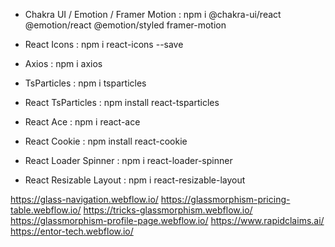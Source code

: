 - Chakra UI / Emotion / Framer Motion : npm i @chakra-ui/react @emotion/react @emotion/styled framer-motion

- React Icons : npm i react-icons --save

- Axios : npm i axios

- TsParticles : npm i tsparticles

- React TsParticles : npm install react-tsparticles

- React Ace : npm i react-ace

- React Cookie : npm install react-cookie

- React Loader Spinner : npm i react-loader-spinner

- React Resizable Layout : npm i react-resizable-layout

<!-- glas LINKS -->

https://glass-navigation.webflow.io/
https://glassmorphism-pricing-table.webflow.io/
https://tricks-glassmorphism.webflow.io/
https://glassmorphism-profile-page.webflow.io/
https://www.rapidclaims.ai/
https://entor-tech.webflow.io/
